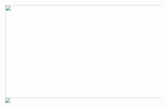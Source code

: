 <div align="center">
  <img height="300" width="600" src="https://user-images.githubusercontent.com/74038190/225813708-98b745f2-7d22-48cf-9150-083f1b00d6c9.gif" />
  <br>
  <img src="https://readme-typing-svg.herokuapp.com?color=blue&size=24&lines=Привет,+Я+Владимир%0AFRONTEND+Разработчик" style="min-width: 100%;" />
</div>
